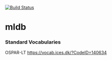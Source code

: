 [![Build Status](https://dev.azure.com/Jesseeyoung/MLDB/_apis/build/status/wetrocks.mldb?branchName=SiteFields)](https://dev.azure.com/Jesseeyoung/MLDB/_build/latest?definitionId=2&branchName=SiteFields)

# mldb


### Standard Vocabularies

OSPAR-LT https://vocab.ices.dk/?CodeID=140634
